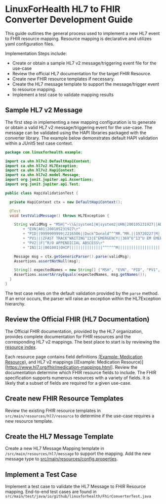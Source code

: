 # LinuxForHealth HL7 to FHIR Converter Development Guide

This guide outlines the general process used to implement a new HL7 event to FHIR resource mapping. Resource mapping is declarative and utilizes yaml configuration files.

Implementation Steps include:

* Create or obtain a sample HL7 v2 message/triggering event file for the use-case
* Review the official HL7 documentation for the target FHIR Resource.
* Create new FHIR resource templates if necessary.
* Create the HL7 message template to support the message/trigger event to resource mapping.
* Implement a test case to validate mapping results


## Sample HL7 v2 Message

The first step in implementing a new mapping configuration is to generate or obtain a valid HL7 v2 message/triggering event for the use-case. The message can be validated using the HAPI libraries packaged with the converter library. The example below demonstrates default HAPI validation within a JUnit5 test case context.

```java
package com.linuxforhealth.example;

import ca.uhn.hl7v2.DefaultHapiContext;
import ca.uhn.hl7v2.HL7Exception;
import ca.uhn.hl7v2.HapiContext;
import ca.uhn.hl7v2.model.Message;
import org.junit.jupiter.api.Assertions;
import org.junit.jupiter.api.Test;

public class HapiValidationTest {

  private HapiContext ctx = new DefaultHapiContext();

  @Test
  void testValidMessage() throws HL7Exception {

    String validMsg = "MSH|^~\\&|system1|W|system2|UHN|200105231927||ADT^A01^ADT_A01|22139243|P|2.4\r"
        + "EVN|A01|200105231927\r"
        + "PID||9999999999|2216506||Duck^Donald^^^MR.^MR.||19720227|M|||123 Foo ST.^^TORONTO^ON^M6G 3E6^CA^H~123 Foo ST.^^TORONTO^ON^M6G 3E6^CA^M|1811|(416)111-1111||E^ENGLISH|S|PATIENT DID NOT INDICATE|211004554\r"
        + "PV1|||ZFAST TRACK^WAITING^13|E^EMERGENCY||369^6^13^U EM EMERGENCY DEPARTMENT^ZFAST TRACK WAITING^FT WAIT 13^FTWAIT13^FT WAITING^FTWAIT13|^MOUSE^MICKEY^M^^DR.^MD|||SUR||||||||I|211004554||||||||||||||||||||W|||||200105231927\r"
        + "PV2||F|^R/O APPENDICIAL ABSCESS\r"
        + "IN1|1||001001|OHIP|||||||||||||||^^^^^^M|||||||||||||||||||||||||^^^^^^M";

    Message msg = ctx.getGenericParser().parse(validMsg);
    Assertions.assertNotNull(msg);

    String[] expectedNames = new String[] {"MSH", "EVN", "PID", "PV1", "PV2", "IN1"};
    Assertions.assertArrayEquals(expectedNames, msg.getNames());
  }
}
```

The test case relies on the default validation provided by the `parse` method. If an error occurs, the parser will raise an exception within the HL7Exception hierarchy.

## Review the Official FHIR (HL7 Documentation)

The Official FHIR documentation, provided by the HL7 organization, provides complete documentation for FHIR resources and the corresponding HL7 v2 mappings. The best place to start is by reviewing the [resource index](https://www.hl7.org/fhir/resourcelist.html).

Each resource page contains field definitions [(Example: Medication Resource)](https://www.hl7.org/fhir/medication.html), and HL7 v2 mappings [(Example: Medication Resource)][https://www.hl7.org/fhir/medication-mappings.html].
Review the documentation determine which FHIR resource fields to include. The FHIR specification supports numerous resources with a variety of fields. It is likely that a subset of fields are required for a given use-case.

## Create new FHIR Resource Templates

Review the existing FHIR resource templates in `src/main/resources/hl7/resource` to determine if the use-case requires a new resource template.

## Create the HL7 Message Template

Create a new HL7 Message Mapping template in `/src/main/resources/hl7/message` to support the mapping.
Add the new message type to [src/main/resources/config.properties](src/main/resources/config.properties).

## Implement a Test Case

Implement a test case to validate the HL7 Message to FHIR Resource mapping. End-to-end test cases are found in `src/main/test/java/io/github/linuxforhealth/FhirConverterTest.java`

